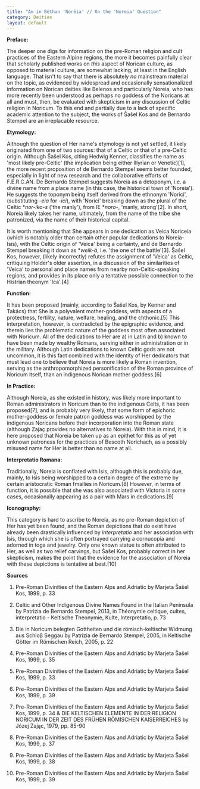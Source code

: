 ```yaml
---
title: "Am in Bêthan 'Norêia' // On the 'Noreia' Question"
category: Deities
layout: default
---
```


**Preface:**

The deeper one digs for information on the pre-Roman religion and cult practices of the Eastern Alpine regions, the more it becomes painfully clear that scholarly published works on _this_ aspect of Norican culture, as opposed to material culture, are somewhat lacking, at least in the English language. That isn't to say that there is absolutely *no* mainstream material on the topic, as evidenced by widespread and occasionally sensationalized information on Norican deities like Belenos and particularly Noreia, who has more recently been understood as perhaps no goddess of the Noricans at all and must, then, be evaluated with skepticism in any discussion of Celtic religion in Noricum. To this end and partially due to a lack of specific academic attention to the subject, the works of Šašel Kos and de Bernardo Stempel are an irreplacable resource. 

**Etymology:**

Although the question of Her name's etymology is not yet settled, it likely originated from one of two sources: that of a Celtic or that of a pre-Celtic origin. Although Šašel Kos, citing Hedwig Kenner, classifies the name as 'most likely pre-Celtic' (the implication being either Illyrian or Venetic)\[1\], the more recent proposition of de Bernardo Stempel seems better founded, especially in light of new research and the collaborative efforts of F.E.R.C.AN. De Bernardo Stempel suggests Noreia as a detoponym, i.e. a divine name from a place name (in this case, the historical town of 'Noreia'). He suggests the toponym being itself derived from the ethnonym 'Norici', (substituting *-eia* for *-ici*), with 'Norici' breaking down as the plural of the Celtic \**nor-iko-s* ('the manly'), from IE \**noro-*, 'manly, strong'\[2\]. In short, Noreia likely takes her name, ultimately, from the name of the tribe she patronized, via the name of their historical capital.

It is worth mentioning that She appears in one dedication as Veica Noriceia (which is notably older than certain other popular dedications to Noreia-Isis), with the Celtic origin of 'Veica' being a certainty, and de Bernardo Stempel breaking it down as  \**weik-ā*, i.e. 'the one of the battle'\[3\]. Šašel Kos, however, (likely incorrectly) refutes the assignment of 'Veica' as Celtic, critiquing Holder's older assertion, in a discussion of the similarities of 'Veica' to personal and place names from nearby non-Celtic-speaking regions, and provides in its place only a tentative possible connection to the Histrian theonym 'Ica'.\[4\] 

**Function:** 

It has been proposed (mainly, according to Šašel Kos, by Kenner and Takács) that She is a polyvalent mother-goddess, with aspects of a protectress, fertility, nature, welfare, healing, and the chthonic.\[5\] This interpretation, however, is contradicted by the epigraphic evidence, and therein lies the problematic nature of the goddess most often associated with Noricum. All of the dedications to Her are a) in Latin and b) known to have been made by wealthy Romans, serving either in administration or in the military. Although Latin dedications to known Celtic gods are not uncommon, it is this fact combined with the identity of Her dedicators that must lead one to believe that Noreia is more likely a Roman invention, serving as the anthropomorphized personification of the Roman province of Noricum itself, than an indigenous Norican mother goddess.\[6\]  

**In Practice:**

Although Noreia, as she existed in history, was likely more important to Roman administrators in Noricum than to the indigenous Celts, it has been proposed\[7\], and  is probably very likely, that some form of epichoric mother-goddess or female patron goddess was worshipped by the indigenous Noricans before their incorporation into the Roman state (although Zajaç provides no alternatives to Noreia). With this in mind, it is here proposed that Noreia be taken up as an epithet for this as of yet unknown patroness for the practices of Bescoth Norichach, as a possibly misused name for Her is better than no name at all.

**Interpretatio Romana:**

Traditionally, Noreia is conflated with Isis, although this is probably due, mainly, to Isis being worshipped to a certain degree of the extreme by certain aristocratic Roman fmailies in Noricum.\[8\] However, in terms of function, it is possible that she was also associated with Victoria in some cases, occasionally appearing as a pair with Mars in dedications.\[9\]

**Iconography:**

This category is hard to ascribe to Noreia, as no pre-Roman depiction of Her has yet been found, and the Roman depictions that do exist have already been drastically influenced by *interpretatio* and her association with Isis, through which she is often portrayed carrying a cornucopia and adorned in toga and jewelry. Only one known statue is often attributed to Her, as well as two relief carvings, but Šašel Kos, probably correct in her skepticism, makes the point that the evidence for the association of Noreia with these depictions is tentative at best.\[10\]

**Sources**

1. Pre-Roman Divinities of the Eastern Alps and Adriatic by Marjeta Šašel Kos, 1999, p. 33

2. Celtic and Other Indigenous Divine Names Found in the Italian Peninsula by Patrizia de Bernardo Stempel, 2013, in Théonymie celtique, cultes, interpretatio - Keltische Theonymie, Kulte, Interpretatio, p. 73

3. Die in Noricum belegten Gottheiten und die römisch-keltische Widmung aus Schloβ Seggau by Patrizia de Bernardo Stempel, 2005, in Keltische Götter im Römischen Reich, 2005, p. 22

4. Pre-Roman Divinities of the Eastern Alps and Adriatic by Marjeta Šašel Kos, 1999, p. 35

5. Pre-Roman Divinities of the Eastern Alps and Adriatic by Marjeta Šašel Kos, 1999, p. 33

6. Pre-Roman Divinities of the Eastern Alps and Adriatic by Marjeta Šašel Kos, 1999, p. 39

7. Pre-Roman Divinities of the Eastern Alps and Adriatic by Marjeta Šašel Kos, 1999, p. 34 & DIE KELTISCHEN ELEMENTE IN DER RELIGION NORICUM IN DER ZEIT DES FRÜHEN RÖMISCHEN KAISERREICHES by Józej Zając, 1979, pp. 85-90

7. Pre-Roman Divinities of the Eastern Alps and Adriatic by Marjeta Šašel Kos, 1999, p. 37

8. Pre-Roman Divinities of the Eastern Alps and Adriatic by Marjeta Šašel Kos, 1999, p. 38

9. Pre-Roman Divinities of the Eastern Alps and Adriatic by Marjeta Šašel Kos, 1999, p. 39

